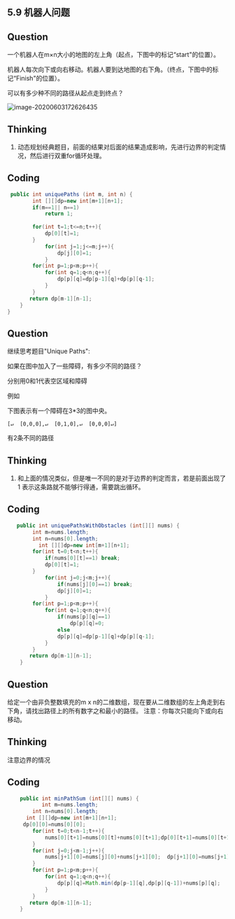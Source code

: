 ## 5.9 机器人问题

## Question

一个机器人在m×n大小的地图的左上角（起点，下图中的标记“start"的位置）。

机器人每次向下或向右移动。机器人要到达地图的右下角。（终点，下图中的标记“Finish"的位置）。

可以有多少种不同的路径从起点走到终点？

![image-20200603172626435](http://maycope.cn/images/image-20200603172626435.png)



## Thinking

1. 动态规划经典题目，前面的结果对后面的结果造成影响，先进行边界的判定情况，然后进行双重for循环处理。

## Coding

```java
 public int uniquePaths (int m, int n) {
        int [][]dp=new int[m+1][n+1];
        if(m==1|| n==1)
            return 1;
     
        for(int t=1;t<=n;t++){
            dp[0][t]=1;
        }
            for(int j=1;j<=m;j++){
                dp[j][0]=1;
            }
        for(int p=1;p<m;p++){
            for(int q=1;q<n;q++){
                dp[p][q]=dp[p-1][q]+dp[p][q-1];
            }
        }
       return dp[m-1][n-1];
    }
}
```

## Question

继续思考题目"Unique Paths":

如果在图中加入了一些障碍，有多少不同的路径？

分别用0和1代表空区域和障碍

例如

下图表示有一个障碍在3*3的图中央。

```
[↵  [0,0,0],↵  [0,1,0],↵  [0,0,0]↵]
```

有2条不同的路径

## Thinking

1. 和上面的情况类似，但是唯一不同的是对于边界的判定而言，若是前面出现了1 表示这条路就不能够行得通，需要跳出循环。



## Coding

```java
   public int uniquePathsWithObstacles (int[][] nums) {
        int m=nums.length;
        int n=nums[0].length;
          int [][]dp=new int[m+1][n+1];
        for(int t=0;t<n;t++){
            if(nums[0][t]==1) break;
            dp[0][t]=1;
        }
            for(int j=0;j<m;j++){
                if(nums[j][0]==1) break;
                dp[j][0]=1;
            }
        for(int p=1;p<m;p++){
            for(int q=1;q<n;q++){
                if(nums[p][q]==1)
                    dp[p][q]=0;
                else 
                dp[p][q]=dp[p-1][q]+dp[p][q-1];
            }
        }
       return dp[m-1][n-1];
    }
```



## Question

给定一个由非负整数填充的m x n的二维数组，现在要从二维数组的左上角走到右下角，请找出路径上的所有数字之和最小的路径。
注意：你每次只能向下或向右移动。

## Thinking

 注意边界的情况



## Coding

```java
    public int minPathSum (int[][] nums) {
           int m=nums.length;
        int n=nums[0].length;
      int [][]dp=new int[m+1][n+1];
     dp[0][0]=nums[0][0];
        for(int t=0;t<n-1;t++){
            nums[0][t+1]=nums[0][t]+nums[0][t+1];dp[0][t+1]=nums[0][t+1];
        }
        for(int j=0;j<m-1;j++){
            nums[j+1][0]=nums[j][0]+nums[j+1][0];  dp[j+1][0]=nums[j+1][0];
        }
        for(int p=1;p<m;p++){
            for(int q=1;q<n;q++){
                dp[p][q]=Math.min(dp[p-1][q],dp[p][q-1])+nums[p][q];
            }
        }
       return dp[m-1][n-1];
    }
```

